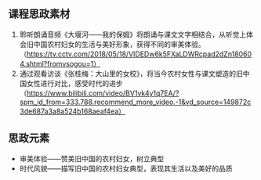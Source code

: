 ## 课程思政素材

1. 聆听朗诵音频《大堰河——我的保姆》将朗诵与课文文字相结合，从听觉上体会旧中国农村妇女的生活与美好形象，获得不同的审美体验。（https://tv.cctv.com/2018/05/18/VIDEDw6k5FXaLDWRcpad2dZn180604.shtml?fromvsogou=1）
2. 通过观看访谈《张桂梅：大山里的女校》，将当今农村女性与课文塑造的旧中国女性进行对比，感受时代的进步（https://www.bilibili.com/video/BV1vk4y1q7EA/?spm_id_from=333.788.recommend_more_video.-1&vd_source=149872c3de687a3a8a524b168aeaf4ea）
## 思政元素

- 审美体验——赞美旧中国的农村妇女，树立典型
- 时代风貌——描写旧中国的农村妇女典型，表现其生活以及美好的品质
